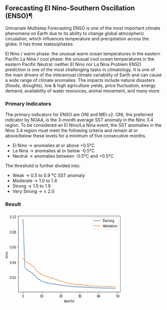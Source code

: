 ## Forecasting El Nino-Southern Oscillation (ENSO)¶
Univariate Multistep Forecasting
ENSO is one of the most important climate phenomena on Earth due to its ability to change global atmospheric circulation, which influences temperature and precipitation across the globe. It has three states/phases:

El Nino / warm phase: the unusual warm ocean temperatures in the eastern Pacific
La Nina / cool phase: the unusual cool ocean temperatures in the eastern Pacific
Neutral: neither El Nino nor La Nina
Problem
ENSO prediction is one of the most challenging tasks in climatology. It is one of the main drivers of the interannual climate variability of Earth and can cause a wide range of climate anomalies. The impacts include natural disasters (floods, droughts), low & high agriculture yields, price fluctuation, energy demand, availability of water resources, animal movement, and many more.

### Primary Indicators
The primary indicators for ENSO are ONI and MEI.v2. ONI, the preferred indicator by NOAA, is the 3-month average SST anomaly in the Nino 3.4 region. To be considered an El Nino/La Nina event, the SST anomalies in the Nino 3.4 region must meet the following criteria and remain at or above/below these levels for a minimum of five consecutive months.

- El Nino → anomalies at or above +0.5°C
- La Nina → anomalies at or below -0.5°C
- Neutral → anomalies between -0.5°C and +0.5°C


The threshold is further divided into:

- Weak → 0.5 to 0.9 °C SST anomaly
- Moderate → 1.0 to 1.4
- Strong → 1.5 to 1.9
- Very Strong → ≥ 2.0


### Result

<img src="result.png" alt="Extraction Results" width="400" height="300">
